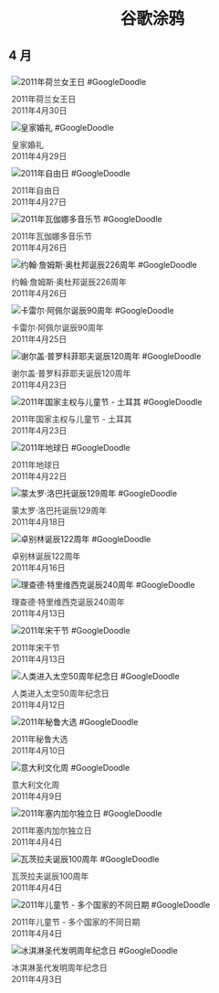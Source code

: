 
<h1 align="center"> 谷歌涂鸦 </h1>




## 4 月

<div class="image">


<img src="https:https://lh3.googleusercontent.com/fvRa1uof0R34ou0yWaUyDsy363WIsXSqOZ3jNVnSCPM0HHzXNNFQgK7OtX5aOXfxwiUluob5a47MNmisE4nq7N5v0JxQ5481b3DG6-3kkQ=s660" alt="2011年荷兰女王日 #GoogleDoodle" style="margin: 5px"/>
<div class="info" style="font-size: 14px; color:#333333; margin:5px"><div class="title">2011年荷兰女王日</div><div class="date">2011年4月30日</div></div>

<img src="https://www.google.com/logos/2011/royalwedding11-hp.png" alt="皇家婚礼 #GoogleDoodle" style="margin: 5px"/>
<div class="info" style="font-size: 14px; color:#333333; margin:5px"><div class="title">皇家婚礼</div><div class="date">2011年4月29日</div></div>

<img src="https:https://lh3.googleusercontent.com/XPfYmdQX5A2wC4lDER2bhvplvYy4TKoJtPGrVjgAAUWLGiKso3wdKmVVSHqOkfXdcjrP9tJZsb_Uq0HgGXQ4tozo8Gxb6EpMfsjMcYvq=s660" alt="2011年自由日 #GoogleDoodle" style="margin: 5px"/>
<div class="info" style="font-size: 14px; color:#333333; margin:5px"><div class="title">2011年自由日</div><div class="date">2011年4月27日</div></div>

<img src="https:https://lh3.googleusercontent.com/N3fDdFNUDkL2YPh-u6bTiJt211FOpY7BubGI5bdRdIiGurZgwCW7sjZqhANUHQjoYFatfYT9k-YxHARPk037WOL99KEgXRNPuTEODMpP=s660" alt="2011年瓦伽娜多音乐节 #GoogleDoodle" style="margin: 5px"/>
<div class="info" style="font-size: 14px; color:#333333; margin:5px"><div class="title">2011年瓦伽娜多音乐节</div><div class="date">2011年4月26日</div></div>

<img src="https:https://lh3.googleusercontent.com/gJ8rCX_dPo0k5dztcQ153SVuKhS5TxPmJygWZMvrBpOZcpP1zoqSbdsPbENrV_-95Rv4kSUnNmjygwRfQ5l2uTYELY008AGc5n4lDe_-uA=s660" alt="约翰·詹姆斯·奥杜邦诞辰226周年 #GoogleDoodle" style="margin: 5px"/>
<div class="info" style="font-size: 14px; color:#333333; margin:5px"><div class="title">约翰·詹姆斯·奥杜邦诞辰226周年</div><div class="date">2011年4月26日</div></div>

<img src="https:https://lh3.googleusercontent.com/TNMANW5X5fiJz25LG7DGKu2DUw6H0fIGJMkFxuIaX7JVX75cmIUlZeBVr4O4MJ2bEHzhaIysb-tIxVcvdDHkLjArK8wlWCX9WerN57qF=s660" alt="卡雷尔·阿佩尔诞辰90周年 #GoogleDoodle" style="margin: 5px"/>
<div class="info" style="font-size: 14px; color:#333333; margin:5px"><div class="title">卡雷尔·阿佩尔诞辰90周年</div><div class="date">2011年4月25日</div></div>

<img src="https://www.google.com/logos/2011/prokofiev11-hp.jpg" alt="谢尔盖·普罗科菲耶夫诞辰120周年 #GoogleDoodle" style="margin: 5px"/>
<div class="info" style="font-size: 14px; color:#333333; margin:5px"><div class="title">谢尔盖·普罗科菲耶夫诞辰120周年</div><div class="date">2011年4月23日</div></div>

<img src="https://www.google.com/logos/2011/nat-sov-and-childrens-turkey-hp.png" alt="2011年国家主权与儿童节 - 土耳其 #GoogleDoodle" style="margin: 5px"/>
<div class="info" style="font-size: 14px; color:#333333; margin:5px"><div class="title">2011年国家主权与儿童节 - 土耳其</div><div class="date">2011年4月23日</div></div>

<img src="https:https://lh3.googleusercontent.com/nRoPcaDXCo3U6bA92igFP166-mA6mFGed6Fo8nKLfwuVPUbWGL3xz1VmDItYB039XbqetWwzs95gjU5UII9Fyjr6feVidG7JYn5LJlbj=s660" alt="2011年地球日 #GoogleDoodle" style="margin: 5px"/>
<div class="info" style="font-size: 14px; color:#333333; margin:5px"><div class="title">2011年地球日</div><div class="date">2011年4月22日</div></div>

<img src="https:https://lh3.googleusercontent.com/pSIauAfZz07xfRP6o1rZ3LuHXKv01qzCTZHxc7O4t8d0swtpq83iMum0rKWXtxeqAcenhnWPeuyLXKHjsx96FnnyR0_eL8qDdVopQnAi=s660" alt="蒙太罗·洛巴托诞辰129周年 #GoogleDoodle" style="margin: 5px"/>
<div class="info" style="font-size: 14px; color:#333333; margin:5px"><div class="title">蒙太罗·洛巴托诞辰129周年</div><div class="date">2011年4月18日</div></div>

<img src="https:https://lh3.googleusercontent.com/W0CWtg9l7B9hUsZt-rBM6cVyImFCFdcXVt4h1zRHGgVGxmo_LwGZSTbljchxGS9dSeE-CTmBOQeBIKEqsOYK41LffqS5zfQFWXXl3zi3=s660" alt="卓别林诞辰122周年 #GoogleDoodle" style="margin: 5px"/>
<div class="info" style="font-size: 14px; color:#333333; margin:5px"><div class="title">卓别林诞辰122周年</div><div class="date">2011年4月16日</div></div>

<img src="https:https://lh3.googleusercontent.com/aKA62Y_UJuzfaQ24Fo8IBOu016S7amcCU3pqcM-y6N92KyjFwJ--xaGHUhpNISO6QJpO4iXjhISPxH89K9_0fI7FnKISXtXFd7Aq2zx3=s660" alt="理查德·特里维西克诞辰240周年 #GoogleDoodle" style="margin: 5px"/>
<div class="info" style="font-size: 14px; color:#333333; margin:5px"><div class="title">理查德·特里维西克诞辰240周年</div><div class="date">2011年4月13日</div></div>

<img src="https:https://lh3.googleusercontent.com/c5tPJqUYFm-Iyb6Uj5a2D6-1AKu_DFVIv1SrlGBAHRimE5sz2EOaqpzgX7-Fsm0cooD8vULfd9DznunqwtVL0aMAYUtY20nCLiZJPSJb=s660" alt="2011年宋干节 #GoogleDoodle" style="margin: 5px"/>
<div class="info" style="font-size: 14px; color:#333333; margin:5px"><div class="title">2011年宋干节</div><div class="date">2011年4月13日</div></div>

<img src="https:https://lh3.googleusercontent.com/hEGS7JlhtnZtxaWHNPIMMBHP_3dDPruJ6o1aTrugyPlYKrzbnng3tFPyu5BW_0AvbtZzN-GTcjn7tBESoJ52WVIyvfvVNL5qVHr2r6w=s660" alt="人类进入太空50周年纪念日 #GoogleDoodle" style="margin: 5px"/>
<div class="info" style="font-size: 14px; color:#333333; margin:5px"><div class="title">人类进入太空50周年纪念日</div><div class="date">2011年4月12日</div></div>

<img src="https://www.google.com/logos/2011/peruelection11-hp.jpg" alt="2011年秘鲁大选 #GoogleDoodle" style="margin: 5px"/>
<div class="info" style="font-size: 14px; color:#333333; margin:5px"><div class="title">2011年秘鲁大选</div><div class="date">2011年4月10日</div></div>

<img src="https:https://lh3.googleusercontent.com/yt0hGZ9WnPXoyc3WABpqxK50UgrErxBHAwo820dR9h1hasOlLG1eEYCzh2seU5JeOgKmQLyq_nEzcfI4eugm_qg7tNUNrVaJ45J4STEY=s660" alt="意大利文化周 #GoogleDoodle" style="margin: 5px"/>
<div class="info" style="font-size: 14px; color:#333333; margin:5px"><div class="title">意大利文化周</div><div class="date">2011年4月9日</div></div>

<img src="https:https://lh3.googleusercontent.com/6mSxR8kDxPmk3WgrRCMbPZe5blU3_X667wYjjSKbv5p4x4_R_e9BrspfvIZnyXomRtJBWll-QT6e8gZRLcFjkTkZVPh09TDHhIbJvvYBdw=s660" alt="2011年塞内加尔独立日 #GoogleDoodle" style="margin: 5px"/>
<div class="info" style="font-size: 14px; color:#333333; margin:5px"><div class="title">2011年塞内加尔独立日</div><div class="date">2011年4月4日</div></div>

<img src="https://www.google.com/logos/2011/ctvrtek11-hp.jpg" alt="瓦茨拉夫诞辰100周年 #GoogleDoodle" style="margin: 5px"/>
<div class="info" style="font-size: 14px; color:#333333; margin:5px"><div class="title">瓦茨拉夫诞辰100周年</div><div class="date">2011年4月4日</div></div>

<img src="https://www.google.com/logos/2011/childrensday11-hp.jpg" alt="2011年儿童节 - 多个国家的不同日期 #GoogleDoodle" style="margin: 5px"/>
<div class="info" style="font-size: 14px; color:#333333; margin:5px"><div class="title">2011年儿童节 - 多个国家的不同日期</div><div class="date">2011年4月4日</div></div>

<img src="https:https://lh3.googleusercontent.com/j-ZbYTLdZgXKwozSowaHbDt9UHEYJvMYfSTvTGHBY7-VLVp6PngfX5AL7elP1v3sSDir8sJhGivtl97hALiIxOG4wBPA_a6Aox_Oxc45=s660" alt="冰淇淋圣代发明周年纪念日 #GoogleDoodle" style="margin: 5px"/>
<div class="info" style="font-size: 14px; color:#333333; margin:5px"><div class="title">冰淇淋圣代发明周年纪念日</div><div class="date">2011年4月3日</div></div>

</div>









